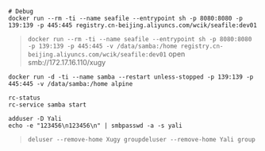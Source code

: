 



```shell
# Debug
docker run --rm -ti --name seafile --entrypoint sh -p 8080:8080 -p 139:139 -p 445:445 registry.cn-beijing.aliyuncs.com/wcik/seafile:dev01
```
> `docker run --rm -ti --name seafile --entrypoint sh -p 8080:8080 -p 139:139 -p 445:445 -v /data/samba:/home registry.cn-beijing.aliyuncs.com/wcik/seafile:dev01`
> open smb://172.17.16.110/xugy

```shell
docker run -d -ti --name samba --restart unless-stopped -p 139:139 -p 445:445 -v /data/samba:/home alpine
```

```shell
rc-status
rc-service samba start
```

```shell
adduser -D Yali
echo -e "123456\n123456\n" | smbpasswd -a -s yali
```
> `deluser --remove-home Xugy groupdeluser --remove-home Yali group`
> 